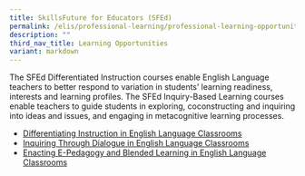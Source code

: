 ```yaml
---
title: SkillsFuture for Educators (SFEd)
permalink: /elis/professional-learning/professional-learning-opportunities/skillsfuture-for-educators-sfed/
description: ""
third_nav_title: Learning Opportunities
variant: markdown
---
```

The SFEd Differentiated Instruction courses enable English Language teachers to better respond to variation in students’ learning readiness, interests and learning profiles. The SFEd Inquiry-Based Learning courses enable teachers to guide students in exploring, coconstructing and inquiring into ideas and issues, and engaging in metacognitive learning processes.

   

* [Differentiating Instruction in English Language Classrooms](/elis/professional-learning/professional-learning-opportunities/differentiating-instruction/)
* [Inquiring Through Dialogue in English Language Classrooms](/elis/professional-learning/professional-learning-opportunities/learning-by-inquiring/)
* [Enacting E-Pedagogy and Blended Learning in English Language Classrooms](/elis/professional-learning/professional-learning-opportunities/epedagogy/)